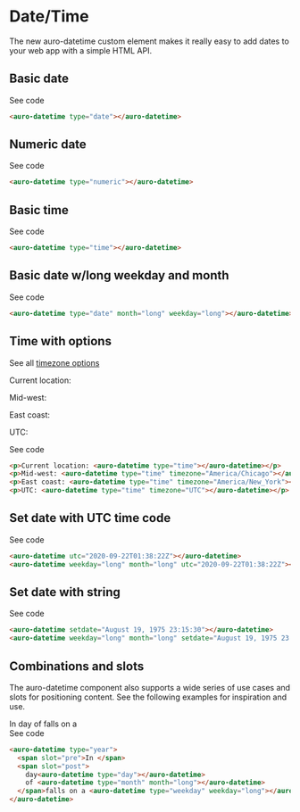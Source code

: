 # Date/Time

The new auro-datetime custom element makes it really easy to add dates to your web app with a simple HTML API.

## Basic date

<div class="exampleWrapper">
  <auro-datetime type="date"></auro-datetime>
</div>

<auro-accordion lowProfile justifyRight>
  <span slot="trigger">See code</span>

  ```html
  <auro-datetime type="date"></auro-datetime>
  ```

</auro-accordion>

## Numeric date

<div class="exampleWrapper">
  <auro-datetime type="numeric"></auro-datetime>
</div>

<auro-accordion lowProfile justifyRight>
  <span slot="trigger">See code</span>

  ```html
  <auro-datetime type="numeric"></auro-datetime>
  ```

</auro-accordion>

## Basic time

<div class="exampleWrapper">
  <auro-datetime type="time"></auro-datetime>
</div>

<auro-accordion lowProfile justifyRight>
  <span slot="trigger">See code</span>

  ```html
  <auro-datetime type="time"></auro-datetime>
  ```

</auro-accordion>

## Basic date w/long weekday and month

<div class="exampleWrapper">
  <auro-datetime type="date" month="long" weekday="long"></auro-datetime>
</div>

<auro-accordion lowProfile justifyRight>
  <span slot="trigger">See code</span>

  ```html
  <auro-datetime type="date" month="long" weekday="long"></auro-datetime>
  ```

</auro-accordion>

## Time with options

See all [timezone options](https://bugs.chromium.org/p/chromium/issues/detail?id=928068#c1)

<div class="exampleWrapper">
  <p>Current location: <auro-datetime type="time"></auro-datetime></p>
  <p>Mid-west: <auro-datetime type="time" timezone="America/Chicago"></auro-datetime></p>
  <p>East coast: <auro-datetime type="time" timezone="America/New_York"></auro-datetime></p>
  <p>UTC: <auro-datetime type="time" timezone="UTC"></auro-datetime></p>
</div>

<auro-accordion lowProfile justifyRight>
  <span slot="trigger">See code</span>

  ```html
  <p>Current location: <auro-datetime type="time"></auro-datetime></p>
  <p>Mid-west: <auro-datetime type="time" timezone="America/Chicago"></auro-datetime></p>
  <p>East coast: <auro-datetime type="time" timezone="America/New_York"></auro-datetime></p>
  <p>UTC: <auro-datetime type="time" timezone="UTC"></auro-datetime></p>
  ```

</auro-accordion>

## Set date with UTC time code

<div class="exampleWrapper">
  <auro-datetime utc="2020-09-22T01:38:22Z"></auro-datetime>
  <auro-datetime weekday="long" month="long" utc="2020-09-22T01:38:22Z"></auro-datetime>
</div>

<auro-accordion lowProfile justifyRight>
  <span slot="trigger">See code</span>

  ```html
  <auro-datetime utc="2020-09-22T01:38:22Z"></auro-datetime>
  <auro-datetime weekday="long" month="long" utc="2020-09-22T01:38:22Z"></auro-datetime>
  ```

</auro-accordion>

## Set date with string

<div class="exampleWrapper">
  <auro-datetime setdate="August 19, 1975 23:15:30"></auro-datetime>
  <auro-datetime weekday="long" month="long" setdate="August 19, 1975 23:15:30"></auro-datetime>
</div>

<auro-accordion lowProfile justifyRight>
  <span slot="trigger">See code</span>

  ```html
  <auro-datetime setdate="August 19, 1975 23:15:30"></auro-datetime>
  <auro-datetime weekday="long" month="long" setdate="August 19, 1975 23:15:30"></auro-datetime>
  ```

</auro-accordion>

## Combinations and slots

The auro-datetime component also supports a wide series of use cases and slots for positioning content. See the following examples for inspiration and use.

<div class="exampleWrapper">
  <auro-datetime type="year">
    <span slot="pre">In </span>
    <span slot="post">
      day<auro-datetime type="day"></auro-datetime>
      of <auro-datetime type="month" month="long"></auro-datetime>
    </span>falls on a <auro-datetime type="weekday" weekday="long"></auro-datetime>
  </auro-datetime>
</div>

<auro-accordion lowProfile justifyRight>
  <span slot="trigger">See code</span>

  ```html
  <auro-datetime type="year">
    <span slot="pre">In </span>
    <span slot="post">
      day<auro-datetime type="day"></auro-datetime>
      of <auro-datetime type="month" month="long"></auro-datetime>
    </span>falls on a <auro-datetime type="weekday" weekday="long"></auro-datetime>
  </auro-datetime>
  ```

</auro-accordion>
